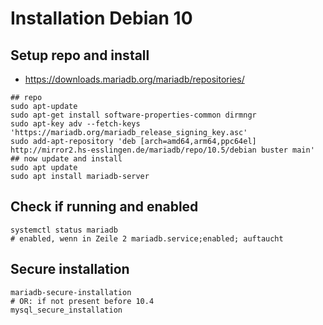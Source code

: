 # Installation Debian 10 

## Setup repo and install

 * https://downloads.mariadb.org/mariadb/repositories/

```
## repo 
sudo apt-update 
sudo apt-get install software-properties-common dirmngr
sudo apt-key adv --fetch-keys 'https://mariadb.org/mariadb_release_signing_key.asc'
sudo add-apt-repository 'deb [arch=amd64,arm64,ppc64el] http://mirror2.hs-esslingen.de/mariadb/repo/10.5/debian buster main'
## now update and install 
sudo apt update
sudo apt install mariadb-server 

```

## Check if running and enabled 

```
systemctl status mariadb 
# enabled, wenn in Zeile 2 mariadb.service;enabled; auftaucht 
```


## Secure installation 

```
mariadb-secure-installation 
# OR: if not present before 10.4 
mysql_secure_installation 
```
